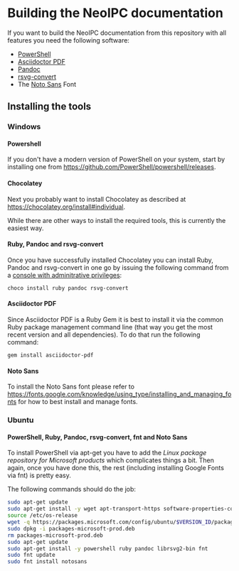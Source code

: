 # Building the NeoIPC documentation

If you want to build the NeoIPC documentation from this repository with all features you need the following software:

* [PowerShell](https://learn.microsoft.com/de-de/powershell/)
* [Asciidoctor PDF](https://docs.asciidoctor.org/pdf-converter/latest/)
* [Pandoc](https://pandoc.org/)
* [rsvg-convert](https://github.com/GNOME/librsvg/blob/main/rsvg-convert.rst)
* The [Noto Sans](https://fonts.google.com/noto/specimen/Noto+Sans) Font

## Installing the tools

### Windows

#### Powershell

If you don't have a modern version of PowerShell on your system, start by installing one from <https://github.com/PowerShell/powershell/releases>.

#### Chocolatey

Next you probably want to install Chocolatey as described at <https://chocolatey.org/install#individual>.

While there are other ways to install the required tools, this is currently the easiest way.

#### Ruby, Pandoc and rsvg-convert

Once you have successfully installed Chocolatey you can install Ruby, Pandoc and rsvg-convert in one go by issuing the following command from a [console with adminitrative privileges](https://www.howtogeek.com/194041/how-to-open-the-command-prompt-as-administrator-in-windows-10/):

```console
choco install ruby pandoc rsvg-convert
```

#### Asciidoctor PDF

Since Asciidoctor PDF is a Ruby Gem it is best to install it via the common Ruby package management command line (that way you get the most recent version and all dependencies).
To do that run the following command:

```console
gem install asciidoctor-pdf
```

#### Noto Sans

To install the Noto Sans font please refer to
<https://fonts.google.com/knowledge/using_type/installing_and_managing_fonts> for how to best install and manage fonts.

### Ubuntu

#### PowerShell, Ruby, Pandoc, rsvg-convert, fnt and Noto Sans

To install PowerShell via apt-get you have to add the *Linux package repository for Microsoft products* which complicates things a bit. Then again, once you have done this, the rest (including installing Google Fonts via fnt) is pretty easy.

The following commands should do the job:

````bash
sudo apt-get update
sudo apt-get install -y wget apt-transport-https software-properties-common
source /etc/os-release
wget -q https://packages.microsoft.com/config/ubuntu/$VERSION_ID/packages-microsoft-prod.deb
sudo dpkg -i packages-microsoft-prod.deb
rm packages-microsoft-prod.deb
sudo apt-get update
sudo apt-get install -y powershell ruby pandoc librsvg2-bin fnt
sudo fnt update
sudo fnt install notosans
````
